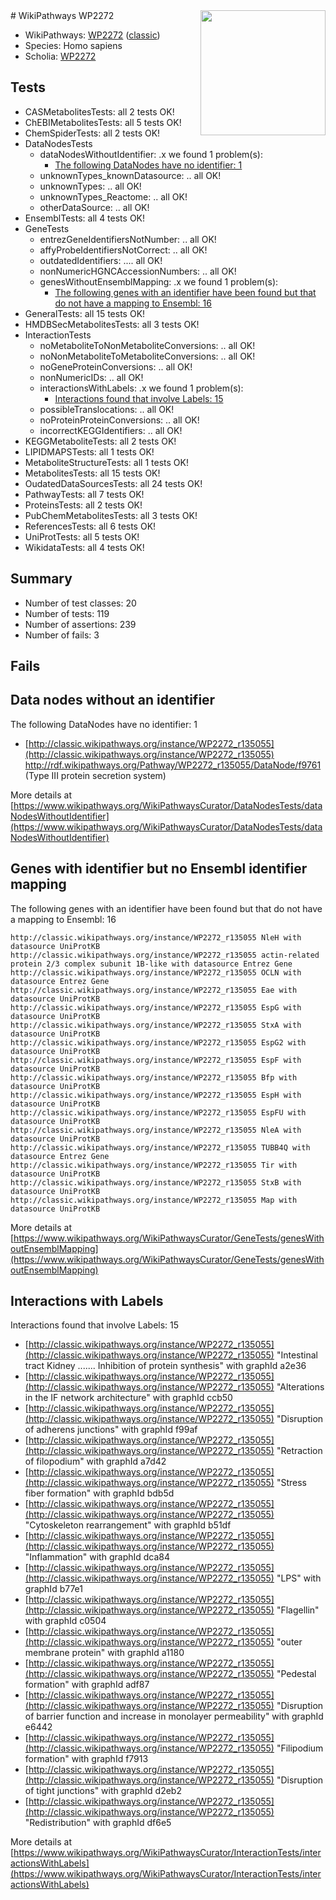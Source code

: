 <img style="float: right; width: 200px" src="https://upload.wikimedia.org/wikipedia/commons/thumb/8/83/Wplogo_with_text_500.png/640px-Wplogo_with_text_500.png" />
# WikiPathways WP2272

* WikiPathways: [WP2272](https://wikipathways.org/pathways/WP2272) ([classic](https://classic.wikipathways.org/instance/WP2272))
* Species: Homo sapiens
* Scholia: [WP2272](https://scholia.toolforge.org/wikipathways/WP2272)
## Tests
* CASMetabolitesTests: all 2 tests OK!
* ChEBIMetabolitesTests: all 5 tests OK!
* ChemSpiderTests: all 2 tests OK!
* DataNodesTests
    * dataNodesWithoutIdentifier: .x we found 1 problem(s):
        * [The following DataNodes have no identifier: 1](#d2d32fa0)
    * unknownTypes_knownDatasource: .. all OK!
    * unknownTypes: .. all OK!
    * unknownTypes_Reactome: .. all OK!
    * otherDataSource: .. all OK!
* EnsemblTests: all 4 tests OK!
* GeneTests
    * entrezGeneIdentifiersNotNumber: .. all OK!
    * affyProbeIdentifiersNotCorrect: .. all OK!
    * outdatedIdentifiers: .... all OK!
    * nonNumericHGNCAccessionNumbers: .. all OK!
    * genesWithoutEnsemblMapping: .x we found 1 problem(s):
        * [The following genes with an identifier have been found but that do not have a mapping to Ensembl: 16](#c4e54313)
* GeneralTests: all 15 tests OK!
* HMDBSecMetabolitesTests: all 3 tests OK!
* InteractionTests
    * noMetaboliteToNonMetaboliteConversions: .. all OK!
    * noNonMetaboliteToMetaboliteConversions: .. all OK!
    * noGeneProteinConversions: .. all OK!
    * nonNumericIDs: .. all OK!
    * interactionsWithLabels: .x we found 1 problem(s):
        * [Interactions found that involve Labels: 15](#fe97a8bd)
    * possibleTranslocations: .. all OK!
    * noProteinProteinConversions: .. all OK!
    * incorrectKEGGIdentifiers: .. all OK!
* KEGGMetaboliteTests: all 2 tests OK!
* LIPIDMAPSTests: all 1 tests OK!
* MetaboliteStructureTests: all 1 tests OK!
* MetabolitesTests: all 15 tests OK!
* OudatedDataSourcesTests: all 24 tests OK!
* PathwayTests: all 7 tests OK!
* ProteinsTests: all 2 tests OK!
* PubChemMetabolitesTests: all 3 tests OK!
* ReferencesTests: all 6 tests OK!
* UniProtTests: all 5 tests OK!
* WikidataTests: all 4 tests OK!


## Summary

* Number of test classes: 20
* Number of tests: 119
* Number of assertions: 239
* Number of fails: 3

## Fails

<a name="d2d32fa0" />

## Data nodes without an identifier

The following DataNodes have no identifier: 1

* [http://classic.wikipathways.org/instance/WP2272_r135055](http://classic.wikipathways.org/instance/WP2272_r135055) http://rdf.wikipathways.org/Pathway/WP2272_r135055/DataNode/f9761 (Type III protein
secretion system)


More details at [https://www.wikipathways.org/WikiPathwaysCurator/DataNodesTests/dataNodesWithoutIdentifier](https://www.wikipathways.org/WikiPathwaysCurator/DataNodesTests/dataNodesWithoutIdentifier)

<a name="c4e54313" />

## Genes with identifier but no Ensembl identifier mapping

The following genes with an identifier have been found but that do not have a mapping to Ensembl: 16
```
http://classic.wikipathways.org/instance/WP2272_r135055 NleH with datasource UniProtKB
http://classic.wikipathways.org/instance/WP2272_r135055 actin-related protein 2/3 complex subunit 1B-like with datasource Entrez Gene
http://classic.wikipathways.org/instance/WP2272_r135055 OCLN with datasource Entrez Gene
http://classic.wikipathways.org/instance/WP2272_r135055 Eae with datasource UniProtKB
http://classic.wikipathways.org/instance/WP2272_r135055 EspG with datasource UniProtKB
http://classic.wikipathways.org/instance/WP2272_r135055 StxA with datasource UniProtKB
http://classic.wikipathways.org/instance/WP2272_r135055 EspG2 with datasource UniProtKB
http://classic.wikipathways.org/instance/WP2272_r135055 EspF with datasource UniProtKB
http://classic.wikipathways.org/instance/WP2272_r135055 Bfp with datasource UniProtKB
http://classic.wikipathways.org/instance/WP2272_r135055 EspH with datasource UniProtKB
http://classic.wikipathways.org/instance/WP2272_r135055 EspFU with datasource UniProtKB
http://classic.wikipathways.org/instance/WP2272_r135055 NleA with datasource UniProtKB
http://classic.wikipathways.org/instance/WP2272_r135055 TUBB4Q with datasource Entrez Gene
http://classic.wikipathways.org/instance/WP2272_r135055 Tir with datasource UniProtKB
http://classic.wikipathways.org/instance/WP2272_r135055 StxB with datasource UniProtKB
http://classic.wikipathways.org/instance/WP2272_r135055 Map with datasource UniProtKB
```

More details at [https://www.wikipathways.org/WikiPathwaysCurator/GeneTests/genesWithoutEnsemblMapping](https://www.wikipathways.org/WikiPathwaysCurator/GeneTests/genesWithoutEnsemblMapping)

<a name="fe97a8bd" />

## Interactions with Labels

Interactions found that involve Labels: 15

* [http://classic.wikipathways.org/instance/WP2272_r135055](http://classic.wikipathways.org/instance/WP2272_r135055) "Intestinal tract
Kidney .......
Inhibition of protein synthesis" with graphId a2e36
* [http://classic.wikipathways.org/instance/WP2272_r135055](http://classic.wikipathways.org/instance/WP2272_r135055) "Alterations in the
IF network architecture" with graphId ccb50
* [http://classic.wikipathways.org/instance/WP2272_r135055](http://classic.wikipathways.org/instance/WP2272_r135055) "Disruption of adherens junctions" with graphId f99af
* [http://classic.wikipathways.org/instance/WP2272_r135055](http://classic.wikipathways.org/instance/WP2272_r135055) "Retraction of filopodium" with graphId a7d42
* [http://classic.wikipathways.org/instance/WP2272_r135055](http://classic.wikipathways.org/instance/WP2272_r135055) "Stress fiber formation" with graphId bdb5d
* [http://classic.wikipathways.org/instance/WP2272_r135055](http://classic.wikipathways.org/instance/WP2272_r135055) "Cytoskeleton
rearrangement" with graphId b51df
* [http://classic.wikipathways.org/instance/WP2272_r135055](http://classic.wikipathways.org/instance/WP2272_r135055) "Inflammation" with graphId dca84
* [http://classic.wikipathways.org/instance/WP2272_r135055](http://classic.wikipathways.org/instance/WP2272_r135055) "LPS" with graphId b77e1
* [http://classic.wikipathways.org/instance/WP2272_r135055](http://classic.wikipathways.org/instance/WP2272_r135055) "Flagellin" with graphId c0504
* [http://classic.wikipathways.org/instance/WP2272_r135055](http://classic.wikipathways.org/instance/WP2272_r135055) "outer membrane protein" with graphId a1180
* [http://classic.wikipathways.org/instance/WP2272_r135055](http://classic.wikipathways.org/instance/WP2272_r135055) "Pedestal formation" with graphId adf87
* [http://classic.wikipathways.org/instance/WP2272_r135055](http://classic.wikipathways.org/instance/WP2272_r135055) "Disruption of barrier
function and increase in
monolayer permeability" with graphId e6442
* [http://classic.wikipathways.org/instance/WP2272_r135055](http://classic.wikipathways.org/instance/WP2272_r135055) "Filipodium formation" with graphId f7913
* [http://classic.wikipathways.org/instance/WP2272_r135055](http://classic.wikipathways.org/instance/WP2272_r135055) "Disruption of tight junctions" with graphId d2eb2
* [http://classic.wikipathways.org/instance/WP2272_r135055](http://classic.wikipathways.org/instance/WP2272_r135055) "Redistribution" with graphId df6e5


More details at [https://www.wikipathways.org/WikiPathwaysCurator/InteractionTests/interactionsWithLabels](https://www.wikipathways.org/WikiPathwaysCurator/InteractionTests/interactionsWithLabels)

